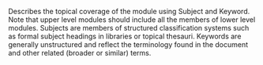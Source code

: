 Describes the topical coverage of the module using Subject and Keyword. Note that upper level modules should include all the members of lower level modules. Subjects are members of structured classification systems such as formal subject headings in libraries or topical thesauri. Keywords are generally unstructured and reflect the terminology found in the document and other related (broader or similar) terms.